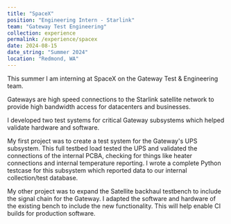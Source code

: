 ```yaml
---
title: "SpaceX"
position: "Engineering Intern - Starlink"
team: "Gateway Test Engineering"
collection: experience
permalink: /experience/spacex
date: 2024-08-15
date_string: "Summer 2024"
location: "Redmond, WA"
---
```


This summer I am interning at SpaceX on the Gateway Test & Engineering team. 

Gateways are high speed connections to the Starlink satellite network to provide high bandwidth access for datacenters and businesses.

I developed two test systems for critical Gateway subsystems which helped validate hardware and software.

My first project was to create a test system for the Gateway's UPS subsystem. This full testbed load tested the UPS and validated the connections of the internal PCBA, checking for things like heater connections and internal temperature reporting. I wrote a complete Python testcase for this subsystem which reported data to our internal collection/test database.

My other project was to expand the Satellite backhaul testbench to include the signal chain for the Gateway. I adapted the software and hardware of the existing bench to include the new functionality. This will help enable CI builds for production software.